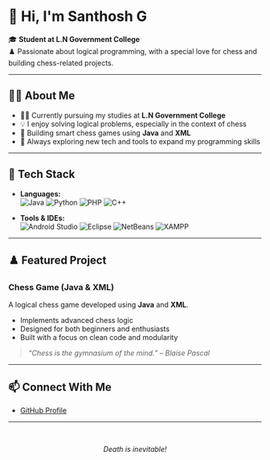 # 👋 Hi, I'm Santhosh G

🎓 **Student at L.N Government College**  
♟️ Passionate about logical programming, with a special love for chess and building chess-related projects.

---

## 🧑‍💻 About Me

- 👨‍🎓 Currently pursuing my studies at **L.N Government College**
- 💡 I enjoy solving logical problems, especially in the context of chess
- 🧩 Building smart chess games using **Java** and **XML**
- 🧐 Always exploring new tech and tools to expand my programming skills

---

## 🚀 Tech Stack

- **Languages:**  
  ![Java](https://img.shields.io/badge/Java-ED8B00?style=flat&logo=java&logoColor=white) 
  ![Python](https://img.shields.io/badge/Python-3776AB?style=flat&logo=python&logoColor=white) 
  ![PHP](https://img.shields.io/badge/PHP-777BB4?style=flat&logo=php&logoColor=white) 
  ![C++](https://img.shields.io/badge/C++-00599C?style=flat&logo=c%2B%2B&logoColor=white)

- **Tools & IDEs:**  
  ![Android Studio](https://img.shields.io/badge/Android%20Studio-3DDC84?style=flat&logo=android-studio&logoColor=white)
  ![Eclipse](https://img.shields.io/badge/Eclipse-2C2255?style=flat&logo=eclipse-ide&logoColor=white)
  ![NetBeans](https://img.shields.io/badge/NetBeans-1B6AC6?style=flat&logo=apache-netbeans-ide&logoColor=white)
  ![XAMPP](https://img.shields.io/badge/XAMPP-FB7A24?style=flat&logo=xampp&logoColor=white)

---

## ♟️ Featured Project

### Chess Game (Java & XML)
A logical chess game developed using **Java** and **XML**.  
- Implements advanced chess logic
- Designed for both beginners and enthusiasts
- Built with a focus on clean code and modularity

> _“Chess is the gymnasium of the mind.” – Blaise Pascal_

---

## 📫 Connect With Me

- [GitHub Profile](https://github.com/Santo2711)
<!-- Add your email, LinkedIn, or other contact links below if desired -->
<!-- - Email: your.email@example.com -->
<!-- - LinkedIn: [Your LinkedIn](https://linkedin.com/in/yourprofile) -->

---

<br/>

<p align="center"><i>Death is inevitable!</i></p>
